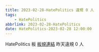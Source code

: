 ```yaml
---
title: 2023-02-28-HatePolitics 違規 0 人
tags:
    - HatePolitics
abbrlink: 2023-02-28-HatePolitics
date: HatePolitics-2023-02-28 12:00:00
---
```

HatePolitics 板 [板規連結](https://www.ptt.cc/bbs/HatePolitics/M.1617115262.A.D60.html)
昨天違規 0 人

